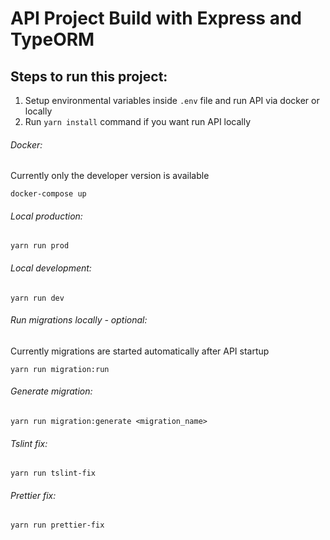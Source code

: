 # API Project Build with Express and TypeORM

## Steps to run this project:

1. Setup environmental variables inside `.env` file and run API via docker or locally
2. Run `yarn install` command if you want run API locally

###### Docker:
Currently only the developer version is available

```
docker-compose up
```

###### Local production:

```
yarn run prod
```

###### Local development:

```
yarn run dev
```

###### Run migrations locally - optional:
Currently migrations are started automatically after API startup

```
yarn run migration:run
```

###### Generate migration:

```
yarn run migration:generate <migration_name>
```

###### Tslint fix:

```
yarn run tslint-fix
```

###### Prettier fix:

```
yarn run prettier-fix
```
